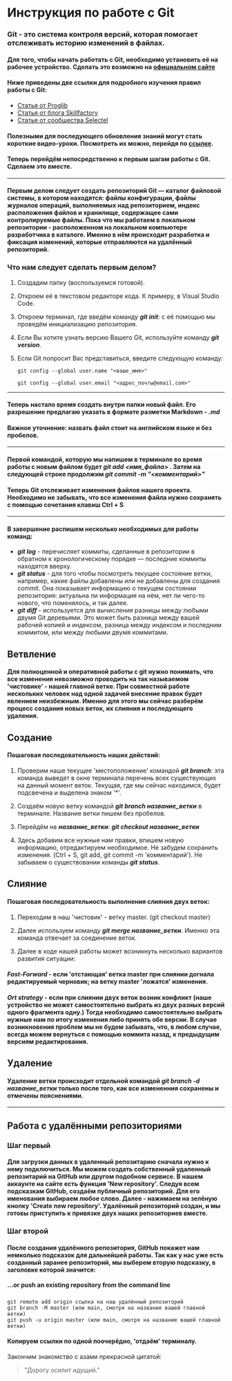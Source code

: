 # Инструкция по работе с Git
### **Git** - это система контроля версий, которая помогает отслеживать историю изменений в файлах. ###
#### Для того, чтобы начать работать с **Git**, необходимо установить её на рабочее устройство. Сделать это возможно на [официальном сайте](https://git-scm.com/book/ru/v2/%D0%92%D0%B2%D0%B5%D0%B4%D0%B5%D0%BD%D0%B8%D0%B5-%D0%A3%D1%81%D1%82%D0%B0%D0%BD%D0%BE%D0%B2%D0%BA%D0%B0-Git) ####
#### Ниже приведены две ссылки для подробного изучения правил работы с **Git**: ####
* [Статья от Proglib](https://proglib.io/p/git-for-half-an-hour) 
* [Статья от блога Skillfactory](https://blog.skillfactory.ru/glossary/git/)
* [Статья от сообщества Selectel](https://selectel.ru/blog/tutorials/git-setup-and-common-commands/) 

#### Полезными для последующего обновления знаний могут стать короткие видео-уроки. Посмотреть их можно, перейдя по [ссылке](https://monsterlessons.com/project/series/git-dlya-nachinayushih). ####
#### Теперь перейдём непосредственно к первым шагам работы с Git. Сделаем это вместе. ####
****
#### Первым делом следует создать **репозиторий Git** — каталог файловой системы, в котором находятся: файлы конфигурации, файлы журналов операций, выполняемых над репозиторием, индекс расположения файлов и хранилище, содержащее сами контролируемые файлы. Пока что мы работаем в **локальном репозитории** - расположенном на локальном компьютере разработчика в каталоге. Именно в нём происходит разработка и фиксация изменений, которые отправляются на удалённый репозиторий. #### 

### Что нам следует сделать первым делом? ###
1. Создадим папку (воспользуемся готовой).

2. Откроем её в текстовом редакторе кода. К примеру, в Visual Studio Code. 

3. Откроем терминал, где введём команду ***git init***: с её помощью мы проведём инициализацию репозитория. 

4. Если Вы хотите узнать версию Вашего Git, используйте команду ***git version***.

5. Если Git попросит Вас представиться, введите следующую команду:

       git config --global user.name "<ваше_имя>"
  
       git config --global user.email "<адрес_почты@email.com>" 
       
****

#### Теперь настало время создать внутри папки новый файл. Его разрешение предлагаю указать в формате разметки Markdown - ***.md*** ####
#### Важное уточнение: назвать файл стоит на английском языке и без пробелов. #### 
---
#### Первой командой, которую мы напишем в терминале во время работы с новым файлом будет ***git add <имя_файла>*** . Затем на следующей строке продолжим ***git commit  -m "<комментарий>"*** ####
####  Теперь Git отслеживает изменения файлов нашего проекта. Необходимо не забывать, что все изменения файла нужно сохранять с помощью сочетания клавиш Сtrl + S ####
----
#### В завершение распишем несколько необходимых для работы команд: ####
* ***git log*** - перечисляет коммиты, сделанные в репозитории в обратном к хронологическому порядке — последние коммиты находятся вверху.
* ***git status*** - для того чтобы посмотреть текущее состояние ветки, например, какие файлы добавлены или не добавлены для создания commit. Она показывает информацию о текущем состоянии репозитория: актуальна ли информация на нём, нет ли чего-то нового, что поменялось, и так далее.
* ***git diff*** - используется для вычисления разницы между любыми двумя Git деревьями. Это может быть разница между вашей рабочей копией и индексом, разница между индексом и последним коммитом, или между любыми двумя коммитами.

## Ветвление ##

#### Для полноценной и оперативной работы с **git** нужно понимать, что все изменения невозможно проводить на так называемом 'чистовике' - нашей главной ветке. При совместной работе нескольких  человек над одной задачей внесение правок будет явлением неизбежным. Именно для этого мы сейчас разберём процесс создания новых веток, их слияния и последующего удаления. #### 
## Создание ##

#### Пошаговая последовательность наших действий: ####
 
 1. Проверим наше текущее 'местоположение' командой ***git branch***: эта команда выведет в окне терминала перечень всех существующих на данный момент веток. Текущая, где мы сейчас находимся, будет подсвечена и выделена знаком '*'.

 2. Создаём новую ветку командой ***git branch название_ветки*** в терминале. Название ветки пишем без пробелов.

 3. Перейдём на ***название_ветки***: ***git checkout название_ветки***

 4. Здесь добавим все нужные нам правки, впишем новую информацию, отредактируем необходимое. Не забудем сохранить изменения. (Ctrl + S, git add, git commit -m 'комментарий'). Не забываем о существовании команды ***git status***.

## Слияние ##
 #### Пошаговая последовательность выполнения слияния двух веток: ####

 1. Переходим в наш 'чистовик' - ветку master. (git checkout master)

 2. Далее используем команду ***git merge название_ветки***. Именно эта команда отвечает за соединение веток.

 3. Далее в ходе нашей работы может возникнуть несколько вариантов развития ситуации: 
 #### ***Fast-Forward*** - если 'отстающая' ветка master при слиянии догнала редактируемый черновик; на ветку master 'ложатся' изменения. ####
 #### ***Ort strategy*** - если при слиянии двух веток возник конфликт (наше устройство не может самостоятельно выбрать из двух разных версий одного фрагмента одну.) Тогда необходимо самостоятельно выбрать нужные нам по итогу изменения либо принять обе версии. В случае возникновения проблем мы не будем забывать, что, в любом случае, всегда можем вернуться с помощью коммита назад, к предыдущим версиям редактирования. ####

## Удаление ##

#### Удаление ветки происходит отдельной командой ***git branch -d название_ветки*** только после того, как все измененния сохранены и отмечены пояснениями. ####
_____
## Работа с удалёнными репозиториями ##
### Шаг первый
#### Для загрузки данных в удаленный репозитарию сначала нужно к нему подключиться.  Мы можем создать собственный удаленный репозитарий на GitHub или другом подобном сервисе. В нашем аккаунте на сайте есть функция 'New repository'. Следуя всем подсказкам GitHub, создаём публичный репозиторий. Для его именования выбираем любое слово. Далее - нажимаем на зелёную кнопку 'Create new repository'. Удалённый репозиторий создан, и мы готовы приступить к привязке двух наших репозиториев вместе. 
### Шаг второй ###
####  После создания удалённого репозитория, GitHub покажет нам немколько подсказок для дальнейшей работы. Так как у нас уже есть созданный заранее репозиторий, мы выберем вторую подсказку, в заголовке которой значится: ####
**…or push an existing repository from the command line**
#####
    git remote add origin ссылка на наш удалённый репозиторий 
    git branch -M master (или main, смотря на название вашей главной ветки) 
    git push -u origin master (или main, смотря на название вашей главной ветки) 
#### Копируем ссылки по одной поочерёдно, 'отдаём' терминалу. ####
 Закончим знакомство с азами прекрасной цитатой: 
>"Дорогу осилит идущий."
